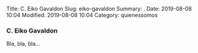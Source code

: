 Title: C. Eiko Gavaldon
Slug: eiko-gavaldon
Summary: .
Date: 2019-08-08 10:04
Modified: 2019-08-08 10:04
Category: quienessomos


### C. Eiko Gavaldon

Bla, bla, bla...
